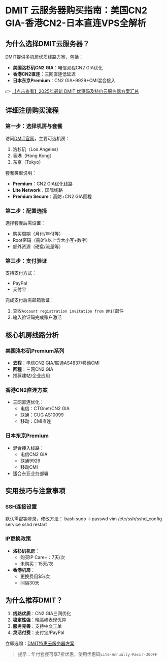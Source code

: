 # DMIT 云服务器购买指南：美国CN2 GIA-香港CN2-日本直连VPS全解析

## 为什么选择DMIT云服务器？

DMIT提供多机房优质线路方案，包括：
- **美国洛杉矶CN2 GIA**：电信双程CN2 GIA优化
- **香港CN2直连**：三网直连低延迟
- **日本东京Premium**：CN2 GIA+9929+CMI混合接入

👉 [【点击查看】2025年最新 DMIT 优惠码及特价云服务器方案汇总](https://bit.ly/dmit_coupon)

## 详细注册购买流程

### 第一步：选择机房与套餐
访问[DMIT官网](https://bit.ly/dmit_coupon)，主要可选机房：
1. 洛杉矶（Los Angeles）
2. 香港（Hong Kong） 
3. 东京（Tokyo）

套餐类型说明：
- **Premium**：CN2 GIA优化线路
- **Lite Network**：国际线路
- **Premium Secure**：高防+CN2 GIA回程

### 第二步：配置选择
选择套餐后需设置：
- 购买周期（月付/年付等）
- Root密码（需8位以上含大小写+数字）
- 额外资源（硬盘/流量等）

### 第三步：支付验证
支持支付方式：
- PayPal
- 支付宝

完成支付后需邮箱验证：
1. 查收`Account registration invitation from DMIT`邮件
2. 输入验证码完成账户激活

## 核心机房线路分析

### 美国洛杉矶Premium系列
- **去程**：电信CN2 GIA/联通AS4837/移动CMI
- **回程**：三网CN2 GIA
- 推荐建站/企业应用

### 香港CN2直连方案
- 三网直连优化：
  - 电信：CTGnet/CN2 GIA
  - 联通：CUG AS10099
  - 移动：CMI直连

### 日本东京Premium
- 混合接入线路：
  - 电信CN2 GIA
  - 联通9929
  - 移动CMI
- 适合东亚业务部署

## 实用技巧与注意事项

### SSH连接设置
默认需密钥登录，修改方法：
bash
sudo -i
passwd
vim /etc/ssh/sshd_config
service sshd restart

### IP更换政策
- **洛杉矶机房**：
  - 购买IP Care+：7天/次
  - 未购买：15天/次
- **香港机房**：
  - 更换费用$5/次
  - 间隔30天

## 为什么推荐DMIT？

1. **线路优质**：CN2 GIA三网优化
2. **稳定性强**：晚高峰表现优异  
3. **服务完善**：支持中文工单
4. **灵活付费**：支付宝/PayPal

立即选购：[DMIT特惠云服务器方案](https://bit.ly/dmit_coupon)

> 提示：年付套餐可享7折优惠，使用优惠码`Lite-Annually-Recur-30OFF`